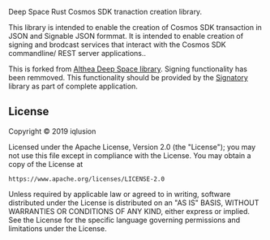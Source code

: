 Deep Space Rust Cosmos SDK tranaction creation library.

This library is intended to enable the creation of Cosmos SDK transaction in JSON and Signable JSON formmat. It is intended
to enable creation of signing and brodcast services that interact with the Cosmos SDK commandline/ REST server applications..

This is forked from [Althea Deep Space library](https://github.com/althea-net/deep_space). Signing functionality has been remmoved.
This functionality should be provided by the [Signatory](https://github.com/tendermint/signatory) library as part of complete application.

## License

Copyright © 2019 iqlusion

Licensed under the Apache License, Version 2.0 (the "License");
you may not use this file except in compliance with the License.
You may obtain a copy of the License at

    https://www.apache.org/licenses/LICENSE-2.0

Unless required by applicable law or agreed to in writing, software
distributed under the License is distributed on an "AS IS" BASIS,
WITHOUT WARRANTIES OR CONDITIONS OF ANY KIND, either express or implied.
See the License for the specific language governing permissions and
limitations under the License.

[//]: # (badges)

[build-image]: https://github.com/iqlusioninc/deep_space/workflows/Rust/badge.svg?branch=develop&event=push
[build-link]: https://github.com/iqlusioninc/deep_space/actions
[safety-image]: https://img.shields.io/badge/unsafe-forbidden-success.svg
[safety-link]: https://github.com/rust-secure-code/safety-dance/
[msrv-image]: https://img.shields.io/badge/rustc-1.39+-blue.svg
[license-image]: https://img.shields.io/badge/license-Apache2.0-blue.svg
[license-link]: https://github.com/iqlusioninc/deep_space/blob/master/LICENSE
[gitter-image]: https://badges.gitter.im/badge.svg
[gitter-link]: https://gitter.im/iqlusioninc/community

[//]: # (general links)

[Terra]: https://terra.money/